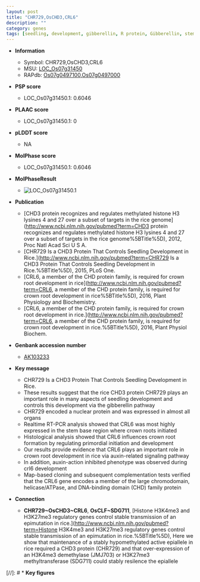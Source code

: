 ```yaml
---
layout: post
title: "CHR729,OsCHD3,CRL6"
description: ""
category: genes
tags: [seedling, development, gibberellin, R protein, Gibberellin, stem, root, map-based cloning, crown root development, root development, crown, crown root]
---
```


* **Information**  
    + Symbol: CHR729,OsCHD3,CRL6  
    + MSU: [LOC_Os07g31450](http://rice.plantbiology.msu.edu/cgi-bin/ORF_infopage.cgi?orf=LOC_Os07g31450)  
    + RAPdb: [Os07g0497100](http://rapdb.dna.affrc.go.jp/viewer/gbrowse_details/irgsp1?name=Os07g0497100),[Os07g0497000](http://rapdb.dna.affrc.go.jp/viewer/gbrowse_details/irgsp1?name=Os07g0497000)  

* **PSP score**  
    + LOC_Os07g31450.1: 0.6046 

* **PLAAC score**  
    + LOC_Os07g31450.1: 0 

* **pLDDT score**
    + NA


* **MolPhase score**
    + LOC_Os07g31450.1: 0.6046

* **MolPhaseResult**
    + ![LOC_Os07g31450.1](https://ricepsp.github.io/pictures/LOC_Os07g/LOC_Os07g31450.1.png)

* **Publication**  
    + [CHD3 protein recognizes and regulates methylated histone H3 lysines 4 and 27 over a subset of targets in the rice genome](http://www.ncbi.nlm.nih.gov/pubmed?term=CHD3 protein recognizes and regulates methylated histone H3 lysines 4 and 27 over a subset of targets in the rice genome%5BTitle%5D), 2012, Proc Natl Acad Sci U S A.
    + [CHR729 Is a CHD3 Protein That Controls Seedling Development in Rice.](http://www.ncbi.nlm.nih.gov/pubmed?term=CHR729 Is a CHD3 Protein That Controls Seedling Development in Rice.%5BTitle%5D), 2015, PLoS One.
    + [CRL6, a member of the CHD protein family, is required for crown root development in rice](http://www.ncbi.nlm.nih.gov/pubmed?term=CRL6, a member of the CHD protein family, is required for crown root development in rice%5BTitle%5D), 2016, Plant Physiology and Biochemistry.
    + [CRL6, a member of the CHD protein family, is required for crown root development in rice.](http://www.ncbi.nlm.nih.gov/pubmed?term=CRL6, a member of the CHD protein family, is required for crown root development in rice.%5BTitle%5D), 2016, Plant Physiol Biochem.

* **Genbank accession number**  
    + [AK103233](http://www.ncbi.nlm.nih.gov/nuccore/AK103233)

* **Key message**  
    + CHR729 Is a CHD3 Protein That Controls Seedling Development in Rice.
    + These results suggest that the rice CHD3 protein CHR729 plays an important role in many aspects of seedling development and controls this development via the gibberellin pathway
    + CHR729 encoded a nuclear protein and was expressed in almost all organs
    + Realtime RT-PCR analysis showed that CRL6 was most highly expressed in the stem base region where crown roots initiated
    + Histological analysis showed that CRL6 influences crown root formation by regulating primordial initiation and development
    + Our results provide evidence that CRL6 plays an important role in crown root development in rice via auxin-related signaling pathway
    + In addition, auxin-action inhibited phenotype was observed during crl6 development
    + Map-based cloning and subsequent complementation tests verified that the CRL6 gene encodes a member of the large chromodomain, helicase/ATPase, and DNA-binding domain (CHD) family protein

* **Connection**  
    + __CHR729~OsCHD3~CRL6__, __OsCLF~SDG711__, [Histone H3K4me3 and H3K27me3 regulatory genes control stable transmission of an epimutation in rice.](http://www.ncbi.nlm.nih.gov/pubmed?term=Histone H3K4me3 and H3K27me3 regulatory genes control stable transmission of an epimutation in rice.%5BTitle%5D), Here we show that maintenance of a stably hypomethylated active epiallele in rice required a CHD3 protein (CHR729) and that over-expression of an H3K4me3 demethylase (JMJ703) or H3K27me3 methyltransferase (SDG711) could stably resilence the epiallele

[//]: # * **Key figures**  


